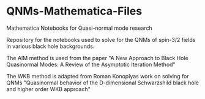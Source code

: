 # QNMs-Mathematica-Files

Mathematica Notebooks for Quasi-normal mode research

Repository for the notebooks used to solve for the QNMs of spin-3/2 fields in various black hole backgrounds. 

The AIM method is used from the paper "A New Approach to Black Hole Quasinormal Modes: A Review of the Asymptotic Iteration Method"

The WKB method is adapted from Roman Konoplyas work on solving for QNMs "Quasinormal behavior of the D-dimensional Schwarzshild black hole and higher order WKB
approach"
